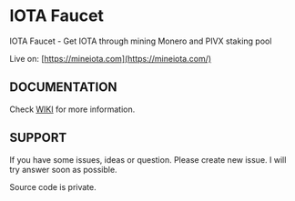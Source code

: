 # IOTA Faucet
IOTA Faucet - Get IOTA through mining Monero and PIVX staking pool

Live on: [https://mineiota.com](https://mineiota.com/)

##  DOCUMENTATION
Check [WIKI](https://github.com/janfiedler/mineiota/wiki) for more information.

## SUPPORT
If you have some issues, ideas or question. Please create new issue. I will try answer soon as possible.

Source code is private.


